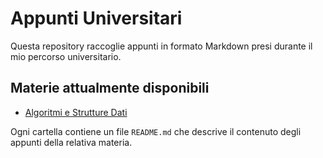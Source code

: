 # Appunti Universitari

Questa repository raccoglie appunti in formato Markdown presi durante il mio percorso universitario.

## Materie attualmente disponibili

- [Algoritmi e Strutture Dati](./algoritmi-e-strutture-dati/)

Ogni cartella contiene un file `README.md` che descrive il contenuto degli appunti della relativa materia.
